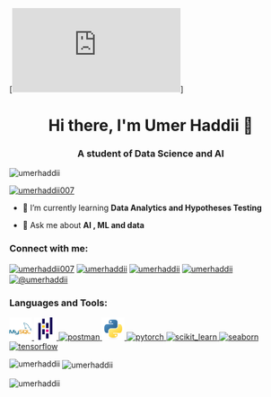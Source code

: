 [![MasterHead](https://www.freepik.com/free-vector/illustration-data-analysis-graph_2807811.htm#fromView=search&page=1&position=17&uuid=c6803d53-89c4-40ff-8169-2196dd361b64)]
<h1 align="center">Hi there, I'm Umer Haddii 👋</h1>
<h3 align="center">A student of Data Science and AI</h3>

<p align="left"> <img src="https://komarev.com/ghpvc/?username=umerhaddii&label=Profile%20views&color=0e75b6&style=flat" alt="umerhaddii" /> </p>

<p align="left"> <a href="https://twitter.com/umerhaddii007" target="blank"><img src="https://img.shields.io/twitter/follow/umerhaddii007?logo=twitter&style=for-the-badge" alt="umerhaddii007" /></a> </p>

- 🌱 I’m currently learning **Data Analytics and Hypotheses Testing**

- 💬 Ask me about **AI , ML and data**

<h3 align="left">Connect with me:</h3>
<p align="left">
<a href="https://twitter.com/umerhaddii007" target="blank"><img align="center" src="https://raw.githubusercontent.com/rahuldkjain/github-profile-readme-generator/master/src/images/icons/Social/twitter.svg" alt="umerhaddii007" height="30" width="40" /></a>
<a href="https://linkedin.com/in/umerhaddii" target="blank"><img align="center" src="https://raw.githubusercontent.com/rahuldkjain/github-profile-readme-generator/master/src/images/icons/Social/linked-in-alt.svg" alt="umerhaddii" height="30" width="40" /></a>
<a href="https://kaggle.com/umerhaddii" target="blank"><img align="center" src="https://raw.githubusercontent.com/rahuldkjain/github-profile-readme-generator/master/src/images/icons/Social/kaggle.svg" alt="umerhaddii" height="30" width="40" /></a>
<a href="https://fb.com/umerhaddii" target="blank"><img align="center" src="https://raw.githubusercontent.com/rahuldkjain/github-profile-readme-generator/master/src/images/icons/Social/facebook.svg" alt="umerhaddii" height="30" width="40" /></a>
<a href="https://medium.com/@umerhaddii" target="blank"><img align="center" src="https://raw.githubusercontent.com/rahuldkjain/github-profile-readme-generator/master/src/images/icons/Social/medium.svg" alt="@umerhaddii" height="30" width="40" /></a>
</p>

<h3 align="left">Languages and Tools:</h3>
<p align="left"> <a href="https://www.mysql.com/" target="_blank" rel="noreferrer"> <img src="https://raw.githubusercontent.com/devicons/devicon/master/icons/mysql/mysql-original-wordmark.svg" alt="mysql" width="40" height="40"/> </a> <a href="https://pandas.pydata.org/" target="_blank" rel="noreferrer"> <img src="https://raw.githubusercontent.com/devicons/devicon/2ae2a900d2f041da66e950e4d48052658d850630/icons/pandas/pandas-original.svg" alt="pandas" width="40" height="40"/> </a> <a href="https://postman.com" target="_blank" rel="noreferrer"> <img src="https://www.vectorlogo.zone/logos/getpostman/getpostman-icon.svg" alt="postman" width="40" height="40"/> </a> <a href="https://www.python.org" target="_blank" rel="noreferrer"> <img src="https://raw.githubusercontent.com/devicons/devicon/master/icons/python/python-original.svg" alt="python" width="40" height="40"/> </a> <a href="https://pytorch.org/" target="_blank" rel="noreferrer"> <img src="https://www.vectorlogo.zone/logos/pytorch/pytorch-icon.svg" alt="pytorch" width="40" height="40"/> </a> <a href="https://scikit-learn.org/" target="_blank" rel="noreferrer"> <img src="https://upload.wikimedia.org/wikipedia/commons/0/05/Scikit_learn_logo_small.svg" alt="scikit_learn" width="40" height="40"/> </a> <a href="https://seaborn.pydata.org/" target="_blank" rel="noreferrer"> <img src="https://seaborn.pydata.org/_images/logo-mark-lightbg.svg" alt="seaborn" width="40" height="40"/> </a> <a href="https://www.tensorflow.org" target="_blank" rel="noreferrer"> <img src="https://www.vectorlogo.zone/logos/tensorflow/tensorflow-icon.svg" alt="tensorflow" width="40" height="40"/> </a> </p>

<p><img align="left" src="https://github-readme-stats.vercel.app/api/top-langs?username=umerhaddii&show_icons=true&locale=en&layout=compact" alt="umerhaddii" /></p>

<p>&nbsp;<img align="center" src="https://github-readme-stats.vercel.app/api?username=umerhaddii&show_icons=true&locale=en" alt="umerhaddii" /></p>

<p><img align="center" src="https://github-readme-streak-stats.herokuapp.com/?user=umerhaddii&" alt="umerhaddii" /></p>

